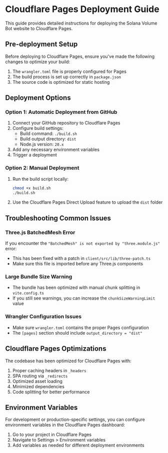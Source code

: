 # Cloudflare Pages Deployment Guide

This guide provides detailed instructions for deploying the Solana Volume Bot website to Cloudflare Pages.

## Pre-deployment Setup

Before deploying to Cloudflare Pages, ensure you've made the following changes to optimize your build:

1. The `wrangler.toml` file is properly configured for Pages
2. The build process is set up correctly in `package.json`
3. The source code is optimized for static hosting

## Deployment Options

### Option 1: Automatic Deployment from GitHub

1. Connect your GitHub repository to Cloudflare Pages
2. Configure build settings:
   - Build command: `./build.sh`
   - Build output directory: `dist`
   - Node.js version: `20.x`
3. Add any necessary environment variables
4. Trigger a deployment

### Option 2: Manual Deployment

1. Run the build script locally:
   ```bash
   chmod +x build.sh
   ./build.sh
   ```
2. Use the Cloudflare Pages Direct Upload feature to upload the `dist` folder

## Troubleshooting Common Issues

### Three.js BatchedMesh Error

If you encounter the `"BatchedMesh" is not exported by "three.module.js"` error:
- This has been fixed with a patch in `client/src/lib/three-patch.ts`
- Make sure this file is imported before any Three.js components

### Large Bundle Size Warning

- The bundle has been optimized with manual chunk splitting in `vite.config.ts`
- If you still see warnings, you can increase the `chunkSizeWarningLimit` value

### Wrangler Configuration Issues

- Make sure `wrangler.toml` contains the proper Pages configuration
- The `[pages]` section should include `output_directory = "dist"`

## Cloudflare Pages Optimizations

The codebase has been optimized for Cloudflare Pages with:

1. Proper caching headers in `_headers`
2. SPA routing via `_redirects`
3. Optimized asset loading
4. Minimized dependencies
5. Code splitting for better performance

## Environment Variables

For development or production-specific settings, you can configure environment variables in the Cloudflare Pages dashboard:

1. Go to your project in Cloudflare Pages
2. Navigate to Settings > Environment variables
3. Add variables as needed for different deployment environments 